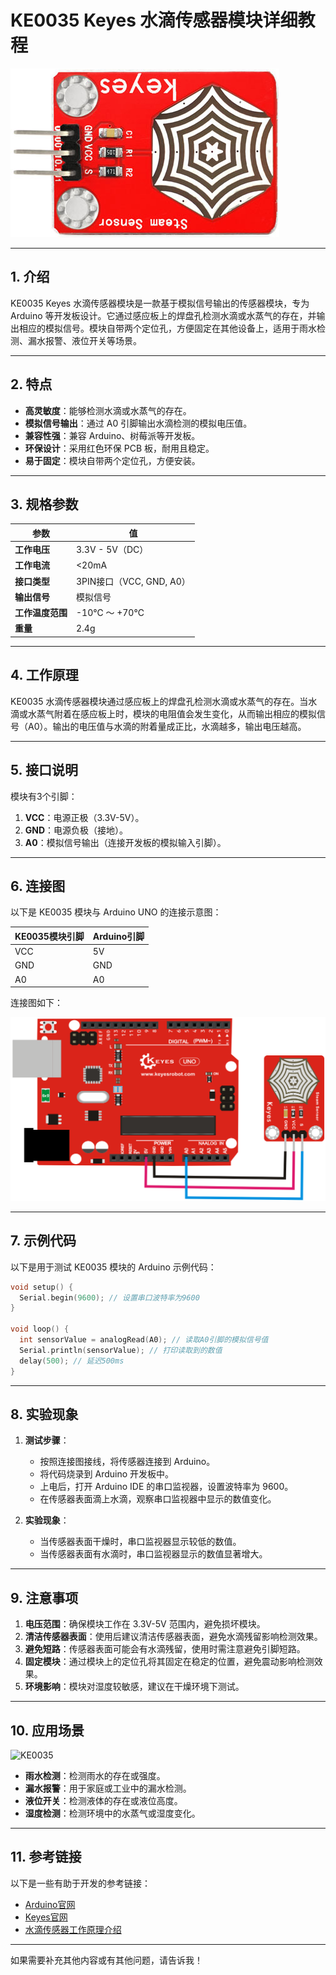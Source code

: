 # **KE0035 Keyes 水滴传感器模块详细教程**

![image-20250312154826808](media/image-20250312154826808.png)

---

## **1. 介绍**

KE0035 Keyes 水滴传感器模块是一款基于模拟信号输出的传感器模块，专为 Arduino 等开发板设计。它通过感应板上的焊盘孔检测水滴或水蒸气的存在，并输出相应的模拟信号。模块自带两个定位孔，方便固定在其他设备上，适用于雨水检测、漏水报警、液位开关等场景。

---

## **2. 特点**

- **高灵敏度**：能够检测水滴或水蒸气的存在。
- **模拟信号输出**：通过 A0 引脚输出水滴检测的模拟电压值。
- **兼容性强**：兼容 Arduino、树莓派等开发板。
- **环保设计**：采用红色环保 PCB 板，耐用且稳定。
- **易于固定**：模块自带两个定位孔，方便安装。

---

## **3. 规格参数**

| 参数            | 值                     |
|-----------------|------------------------|
| **工作电压**    | 3.3V - 5V（DC）        |
| **工作电流**    | <20mA                  |
| **接口类型**    | 3PIN接口（VCC, GND, A0） |
| **输出信号**    | 模拟信号               |
| **工作温度范围**| -10℃ ～ +70℃          |
| **重量**        | 2.4g                   |

---

## **4. 工作原理**

KE0035 水滴传感器模块通过感应板上的焊盘孔检测水滴或水蒸气的存在。当水滴或水蒸气附着在感应板上时，模块的电阻值会发生变化，从而输出相应的模拟信号（A0）。输出的电压值与水滴的附着量成正比，水滴越多，输出电压越高。

---

## **5. 接口说明**

模块有3个引脚：
1. **VCC**：电源正极（3.3V-5V）。
2. **GND**：电源负极（接地）。
3. **A0**：模拟信号输出（连接开发板的模拟输入引脚）。

---

## **6. 连接图**

以下是 KE0035 模块与 Arduino UNO 的连接示意图：

| KE0035模块引脚 | Arduino引脚 |
|----------------|-------------|
| VCC            | 5V          |
| GND            | GND         |
| A0             | A0          |

连接图如下：

![image-20250312154843207](media/image-20250312154843207.png)

---

## **7. 示例代码**

以下是用于测试 KE0035 模块的 Arduino 示例代码：

```cpp
void setup() {
  Serial.begin(9600); // 设置串口波特率为9600
}

void loop() {
  int sensorValue = analogRead(A0); // 读取A0引脚的模拟信号值
  Serial.println(sensorValue); // 打印读取到的数值
  delay(500); // 延迟500ms
}
```

---

## **8. 实验现象**

1. **测试步骤**：
   - 按照连接图接线，将传感器连接到 Arduino。
   - 将代码烧录到 Arduino 开发板中。
   - 上电后，打开 Arduino IDE 的串口监视器，设置波特率为 9600。
   - 在传感器表面滴上水滴，观察串口监视器中显示的数值变化。

2. **实验现象**：
   - 当传感器表面干燥时，串口监视器显示较低的数值。
   - 当传感器表面有水滴时，串口监视器显示的数值显著增大。

---

## **9. 注意事项**

1. **电压范围**：确保模块工作在 3.3V-5V 范围内，避免损坏模块。
2. **清洁传感器表面**：使用后建议清洁传感器表面，避免水滴残留影响检测效果。
3. **避免短路**：传感器表面可能会有水滴残留，使用时需注意避免引脚短路。
4. **固定模块**：通过模块上的定位孔将其固定在稳定的位置，避免震动影响检测效果。
5. **环境影响**：模块对湿度较敏感，建议在干燥环境下测试。

---

## **10. 应用场景**

![KE0035](media/KE0035.gif)

- **雨水检测**：检测雨水的存在或强度。
- **漏水报警**：用于家庭或工业中的漏水检测。
- **液位开关**：检测液体的存在或液位高度。
- **湿度检测**：检测环境中的水蒸气或湿度变化。

---

## **11. 参考链接**

以下是一些有助于开发的参考链接：
- [Arduino官网](https://www.arduino.cc/)
- [Keyes官网](http://www.keyes-robot.com/)
- [水滴传感器工作原理介绍](https://en.wikipedia.org/wiki/Water_sensor)

---

如果需要补充其他内容或有其他问题，请告诉我！
